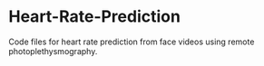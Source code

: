 # Heart-Rate-Prediction
Code files for heart rate prediction from face videos using remote photoplethysmography.

